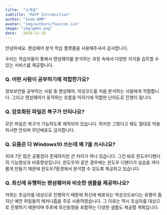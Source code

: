 ```yaml
---
title:  "소개글"
subtitle: "RATP Introduction"
author: "team.GMM"
avatar: "img/authors/favicon.ico"
image: "img/gmm1.png"  
date:   2020-11-18
---
```


안녕하세요.
랜섬웨어 분석 학습 플랫폼을 사용해주셔서 감사합니다.

우리는 학습자들이 통해서 랜섬웨어를 분석하는 과정 속에서 다양한 지식을 습득할 수 있는 서비스를 제공합니다.


### Q. 어떤 사람이 공부하기에 적합한가요?

정보보안을 공부하는 사람 중 랜섬웨어, 악성코드를 처음 분석하는 사람에게 적합합니다.
그리고 랜섬웨어가 동작하는 흐름을 익히기에 적합한 난이도로 진행이 됩니다.


### Q. 암호화된 파일은 복구가 안되나요?

모든 파일은 복구가 가능하도록 제작되어 있습니다.
하지만 그렇다고 해도 절대로 악용하시면 안되며 무단배포도 금지합니다.


### Q. 요즘은 다 Windows10 쓰는데 왜 7을 쓰시나요?

10과 7은 많은 공통점이 존재하지만 큰 차이가 하나 있습니다.
그건 바로 윈도우디펜더의 기능향상과 비중향상입니다.
윈도우10 같은 경우에는 윈도우 디펜더가 실습을 까다롭게 만들기 때문에 윈도우7환경에서 분석할 수 있도록 제공하고 있습니다.


### Q. 최신에 유행하는 랜섬웨어와 비슷한 샘플을 제공하나요?

저희는 초심자를 대상으로 진행하기 때문에 최신에 배포되는 악성코드보다는 유행이 좀 지난 예전 파일들의 메커니즘을 주로 사용하였습니다. 그 이유는 역시 초심자를 대상으로 진행하기 때문이며 추후에 최신동향을 포함하는 다양한 샘플도 제공할 계획입니다.
